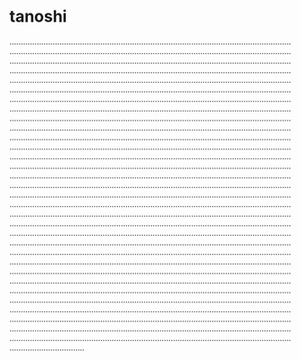 # tanoshi
.................................................................................................................................................................................................................................................................................................................................................................................................................................................................................................................................................................................................................................................................................................................................................................................................................................................................................................................................................................................................................................................................................................................................................................................................................................................................................................................................................................................................................................................................................................................................................................................................................................................................................................................................................................................................................................................................................................................................................................................................................................................................................................................................................................................................................................................................................................................................................................................................................................................................................................................................................................................................................................................................................................................................................................................................................................................................................................................................................................................................................................................................................................................................................................................................................................................................................................................................................................................................................................................................................................................................................................................................................................................................................................................................................................................................................................................................................................................................................................................................................................................................................................................................................................